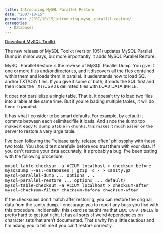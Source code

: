```yaml
---
title: Introducing MySQL Parallel Restore
date: "2007-10-15"
permalink: /2007/10/15/introducing-mysql-parallel-restore/
categories:
  - Databases
---
```

<p class="download">
  <a href="http://code.google.com/p/maatkit/">Download MySQL Toolkit</a>
</p>

The new release of MySQL Toolkit (version 1051) updates MySQL Parallel Dump in minor ways, but more importantly, it adds MySQL Parallel Restore.

MySQL Parallel Restore is the reverse of MySQL Parallel Dump. You give it one or more files and/or directories, and it discovers all the files contained within them and loads them in parallel. It understands how to load SQL and/or TXT/CSV files. If you give it some of both, it loads the SQL first and then loads the TXT/CSV as delimited files with LOAD DATA INFILE.

It does not parallelize a single table. That is, it doesn't try to load two files into a table at the same time. But if you're loading multiple tables, it will do them in parallel.

It has what I consider to be smart defaults. For example, by default it commits between each delimited file it loads. And since the dump tool makes it easy to dump a table in chunks, this makes it much easier on the server to restore a very large table.

I've been following the "release early, release often" philosophy with these two tools. You should test carefully before you trust them with your data. If you can't restore your data accurately, it's probably a bug. I've been testing with the following procedure:

<pre>mysql-table-checksum -a ACCUM localhost > checksum-before
mysqldump --all-databases | gzip -c - > sanity.gz
mysql-parallel-dump ... options ... 
mysql-parallel-restore ... options ... default/
mysql-table-checksum -a ACCUM localhost > checksum-after
mysql-checksum-filter checksum-before checksum-after</pre>

If the checksums don't match after restoring, you can restore the original data from the sanity dump. I encourage you to report any bugs you find with this procedure. Incidentally, this exercise taught me that `LOAD DATA INFILE` is pretty hard to get just right. It has all sorts of weird dependencies on character sets that aren't documented. That's why I'm a little cautious and I'm asking you to tell me if you can't restore correctly.
